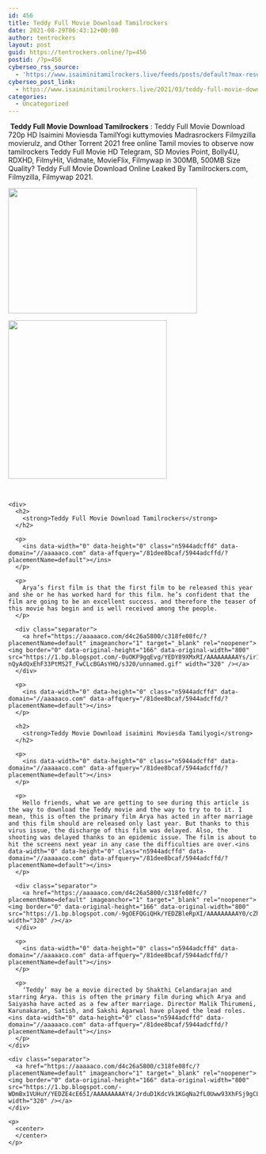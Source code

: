 ```yaml
---
id: 456
title: Teddy Full Movie Download Tamilrockers
date: 2021-08-29T06:43:12+00:00
author: tentrockers
layout: post
guid: https://tentrockers.online/?p=456
postid: /?p=456
cyberseo_rss_source:
  - 'https://www.isaiminitamilrockers.live/feeds/posts/default?max-results=150&start-index=151'
cyberseo_post_link:
  - https://www.isaiminitamilrockers.live/2021/03/teddy-full-movie-download-tamilrockers.html
categories:
  - Uncategorized
---
```

<meta content="&nbsp; Teddy Full Movie Download Tamilrockers &nbsp; : Teddy Full Movie Download 720p HD Isaimini Moviesda TamilYogi kuttymovies Madrasrockers Filmyzi..." name="twitter:description" />

  


<center>
</center>

&nbsp;**Teddy Full Movie Download Tamilrockers**<span>&nbsp;</span><span>: Teddy Full Movie Download 720p HD Isaimini Moviesda TamilYogi kuttymovies Madrasrockers Filmyzilla movierulz, and Other Torrent 2021 free online Tamil movies to observe now tamilrockers Teddy Full Movie HD Telegram, SD Movies Point, Bolly4U, RDXHD, FilmyHit, Vidmate, MovieFlix, Filmywap in 300MB, 500MB Size Quality? Teddy Full Movie Download Online Leaked By Tamilrockers.com, Filmyzilla, Filmywap 2021.</span><ins data-width="0" data-height="0" class="n5944adcffd" data-domain="//aaaaaco.com" data-affquery="/81dee8bcaf/5944adcffd/?placementName=default"></ins>

<div>
  <div class="separator">
    <a href="https://1.bp.blogspot.com/-lJ-mrC6AHcA/YEDYv8ONhtI/AAAAAAAAAYk/XrvqSGNbydwk9yXve11EsYAV0LblVeY0QCLcBGAsYHQ/s800/76783804.webp" imageanchor="1"><img loading="lazy" border="0" data-original-height="600" data-original-width="800" height="253" src="https://1.bp.blogspot.com/-lJ-mrC6AHcA/YEDYv8ONhtI/AAAAAAAAAYk/XrvqSGNbydwk9yXve11EsYAV0LblVeY0QCLcBGAsYHQ/w381-h253/76783804.webp" width="381" /></a>
  </div>
  
  <p>
  </p>
  
  <div class="separator">
    <a href="https://aaaaaco.com/d4c26a5800/c318fe08fc/?placementName=default" imageanchor="1" target="_blank" rel="noopener"><img border="0" data-original-height="166" data-original-width="800" src="https://1.bp.blogspot.com/-2kaMvewP1RI/YEDY1_Jz3gI/AAAAAAAAAYo/bL5vRiKDSAMsYWUvTWK-FyKcqb2Lb7OQwCLcBGAsYHQ/s320/unnamed.gif" width="320" /></a>
  </div>
  
  <p>
    <span><br /></span></div> 
    
    <div>
      <h2>
        <strong>Teddy Full Movie Download Tamilrockers</strong>
      </h2>
      
      <p>
        <ins data-width="0" data-height="0" class="n5944adcffd" data-domain="//aaaaaco.com" data-affquery="/81dee8bcaf/5944adcffd/?placementName=default"></ins>
      </p>
      
      <p>
        Arya’s first film is that the first film to be released this year and she or he has worked hard for this film. he’s confident that the film are going to be an excellent success. and therefore the teaser of this movie has begin and is well received among the people.
      </p>
      
      <div class="separator">
        <a href="https://aaaaaco.com/d4c26a5800/c318fe08fc/?placementName=default" imageanchor="1" target="_blank" rel="noopener"><img border="0" data-original-height="166" data-original-width="800" src="https://1.bp.blogspot.com/-0uOKF9gqEvg/YEDY89XMxRI/AAAAAAAAAYs/ir1beH3Zr_w-nQyAdQxEhF33PtMS2T_FwCLcBGAsYHQ/s320/unnamed.gif" width="320" /></a>
      </div>
      
      <p>
        <ins data-width="0" data-height="0" class="n5944adcffd" data-domain="//aaaaaco.com" data-affquery="/81dee8bcaf/5944adcffd/?placementName=default"></ins>
      </p>
      
      <h2>
        <strong>Teddy Movie Download isaimini Moviesda Tamilyogi</strong>
      </h2>
      
      <p>
        <ins data-width="0" data-height="0" class="n5944adcffd" data-domain="//aaaaaco.com" data-affquery="/81dee8bcaf/5944adcffd/?placementName=default"></ins>
      </p>
      
      <p>
        Hello friends, what we are getting to see during this article is the way to download the Teddy movie and the way to try to to it. I mean, this is often the primary film Arya has acted in after marriage and this film should are released only last year. But thanks to this virus issue, the discharge of this film was delayed. Also, the shooting was delayed thanks to an epidemic issue. The film is about to hit the screens next year in any case the difficulties are over.<ins data-width="0" data-height="0" class="n5944adcffd" data-domain="//aaaaaco.com" data-affquery="/81dee8bcaf/5944adcffd/?placementName=default"></ins>
      </p>
      
      <div class="separator">
        <a href="https://aaaaaco.com/d4c26a5800/c318fe08fc/?placementName=default" imageanchor="1" target="_blank" rel="noopener"><img border="0" data-original-height="166" data-original-width="800" src="https://1.bp.blogspot.com/-9gOEFQGiQHk/YEDZBleRpXI/AAAAAAAAAY0/cZhDMEwUR00TokS_YRsBQtHPWUT91KZBQCLcBGAsYHQ/s320/unnamed.gif" width="320" /></a>
      </div>
      
      <p>
        <ins data-width="0" data-height="0" class="n5944adcffd" data-domain="//aaaaaco.com" data-affquery="/81dee8bcaf/5944adcffd/?placementName=default"></ins>
      </p>
      
      <p>
        ‘Teddy’ may be a movie directed by Shakthi Celandarajan and starring Arya. this is often the primary film during which Arya and Saiyasha have acted as a few after marriage. Director Malik Thirumeni, Karunakaran, Satish, and Sakshi Agarwal have played the lead roles.<ins data-width="0" data-height="0" class="n5944adcffd" data-domain="//aaaaaco.com" data-affquery="/81dee8bcaf/5944adcffd/?placementName=default"></ins>
      </p>
    </div>
    
    <div class="separator">
      <a href="https://aaaaaco.com/d4c26a5800/c318fe08fc/?placementName=default" imageanchor="1" target="_blank" rel="noopener"><img border="0" data-original-height="166" data-original-width="800" src="https://1.bp.blogspot.com/-WDmBx1VUHuY/YEDZE4cE65I/AAAAAAAAAY4/JrduD1KdcVk1KGqNa2fL0Uww93XhFSj9gCLcBGAsYHQ/s320/unnamed.gif" width="320" /></a>
    </div>
    
    <p>
      <center>
      </center>
    </p>